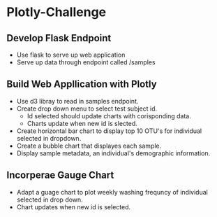 # Plotly-Challenge
## Develop Flask Endpoint    
- Use flask to serve up web application  
- Serve up data through endpoint called /samples  

## Build Web Appllication with Plotly  
- Use d3 libray to read in samples endpoint.
- Create drop down menu to select test subject id. 
    - Id selected should update charts with corisponding data.   
    - Charts update when new id is slected.  
- Create horizontal bar chart to display top 10 OTU's for individual selected in dropdown.  
- Create a bubble chart that displayes each sample.  
- Display sample metadata, an individual's demographic information.  

## Incorperae Gauge Chart  
- Adapt a guage chart to plot weekly washing frequncy of individual selected in drop down.  
- Chart updates when new id is selected.    

